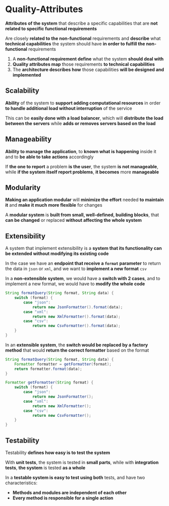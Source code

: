 # Quality-Attributes

**Attributes of the system** that describe a specific capabilities that are **not related to specific functional requirements** 

Are closely **related to the non-functional** requirements and **describe** what **technical capabilities** the system should have **in order to fulfill the non-functional** requirements

1. A **non-functional requirement define** what the system **should deal with** 
2. **Quality attributes map** those requirements **to technical capabilities** 
3. The **architecture describes how** those capabilities **will be designed and implemented**

## Scalability

**Ability** of the system to **support adding computational resources** in order **to handle additional load without interruption** of the service

This can be **easily done with a load balancer**, which will **distribute the load between the servers** while **adds or removes servers based on the load**

## Manageability

**Ability to manage the application**, to **known what is happening** inside it and to **be able to take actions** accordingly

If **the one to report** a problem **is the user**, the system **is not manageable**, while **if the system itself report problems**, **it becomes** more **manageable**

## Modularity

**Making an application modular** will **minimize the effort** needed **to maintain it** and **make it much more flexible** for changes

A **modular system** is **built from small, well-defined, building blocks**, that **can be changed** or replaced **without affecting the whole system**

## Extensibility

A system that implement extensibility is a **system that its functionality can be extended without modifying its existing code**

In the case we have an **endpoint that receive a `format` parameter** to return the data in `json` or `xml`, and we want to **implement a new format** `csv`

In a **non-extensible system**, we would have a **switch with 2 cases**, and to implement a new format, we would have to **modify the whole code**

```java
String formatQuery(String format, String data) {
    switch (format) {
        case "json":
            return new JsonFormatter().format(data);
        case "xml":
            return new XmlFormatter().format(data);
        case "csv":
            return new CsvFormatter().format(data);
    }
}
```

In an **extensible system**, the **switch would be replaced by a factory method** that would **return the correct formatter** based on the format

```java
String formatQuery(String format, String data) {
    Formatter formatter = getFormatter(format);
    return formatter.format(data);
}

Formatter getFormatter(String format) {
    switch (format) {
        case "json":
            return new JsonFormatter();
        case "xml":
            return new XmlFormatter();
        case "csv":
            return new CsvFormatter();
    }
}
```

## Testability

Testability **defines how easy is to test the system**

With **unit tests**, the system is tested in **small parts**, while with **integration tests**, **the system** is tested **as a whole**

In a **testable system is easy to test using both** tests, and have two characteristics:

- **Methods and modules are independent of each other**
- **Every method is responsible for a single action**
